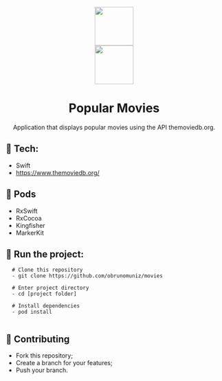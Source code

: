 <p align="center">
 <img height="90" width="90" src="https://www.themoviedb.org/assets/2/v4/logos/v2/blue_short-8e7b30f73a4020692ccca9c88bafe5dcb6f8a62a4c6bc55cd9ba82bb2cd95f6c.svg"></br>
  <img height="90" width="90" src="https://i.imgur.com/aq22ZW6.png">
</p>

<h1 align=center>Popular Movies</h1>
<p align="center">Application that displays popular movies using the API themoviedb.org.</p>

## :rocket: Tech:
- Swift
- https://www.themoviedb.org/

## :rocket: Pods
- RxSwift
- RxCocoa
- Kingfisher
- MarkerKit

## :rocket: Run the project:
```shell
  # Clone this repository
  - git clone https://github.com/obrunomuniz/movies
  
  # Enter project directory
  - cd [project folder]
  
  # Install dependencies
  - pod install
  
```

## :rocket: Contributing
- Fork this repository;
- Create a branch for your features;
- Push your branch.
